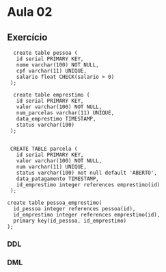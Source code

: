 # Aula 02

## Exercício

      create table pessoa (
       id serial PRIMARY KEY,
       nome varchar(100) NOT NULL,
       cpf varchar(11) UNIQUE,
       salario float CHECK(salario > 0)
     );

      create table emprestimo (
       id serial PRIMARY KEY,
       valor varchar(100) NOT NULL,
       num_parcelas varchar(11) UNIQUE,
       data_emprestimo TIMESTAMP,
       status varchar(100)
     );


     CREATE TABLE parcela (
       id serial PRIMARY KEY,
       valor varchar(100) NOT NULL,
       num varchar(11) UNIQUE,
       status varchar(100) not null default 'ABERTO',
       data_patagamento TIMESTAMP,
       id_emprestimo integer references emprestimo(id)
     );

    create table pessoa_emprestimo(
      id_pessoa integer references pessoa(id),
      id_emprestimo integer references emprestimo(id),
      primary key(id_pessoa, id_emprestimo)
    );

### DDL

### DML
